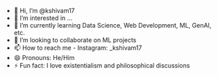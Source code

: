 - 👋 Hi, I’m @kshivam17
- 👀 I’m interested in ...
- 🌱 I’m currently learning Data Science, Web Development, ML, GenAI, etc.
- 💞️ I’m looking to collaborate on ML projects
- 📫 How to reach me - Instagram: _kshivam17
- 😄 Pronouns: He/Him
- ⚡ Fun fact: I love existentialism and philosophical discussions

<!---
kshivam17/kshivam17 is a ✨ special ✨ repository because its `README.md` (this file) appears on your GitHub profile.
You can click the Preview link to take a look at your changes.
--->
